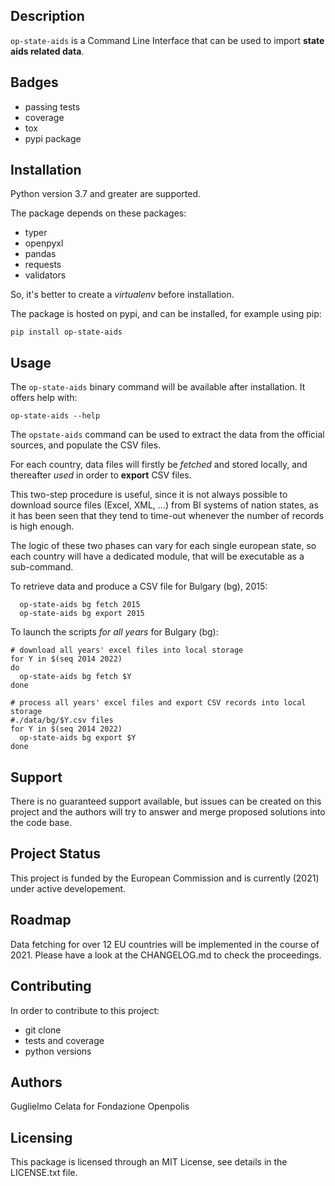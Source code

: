## Description

`op-state-aids` is a Command Line Interface that can be used 
to import **state aids related data**.


## Badges
* passing tests
* coverage
* tox
* pypi package

## Installation

Python version 3.7 and greater are supported.
 
The package depends on these packages:
* typer
* openpyxl
* pandas
* requests
* validators

So, it's better to create a *virtualenv* before installation.

The package is hosted on pypi, and can be installed, for example using pip:

    pip install op-state-aids 


## Usage

The `op-state-aids` binary command will be available after installation. 
It offers help with:

    op-state-aids --help

The `opstate-aids` command can be used to extract the data from the official sources, 
and populate the CSV files.

For each country, data files will firstly be *fetched* and stored locally, 
and thereafter *used* in order to **export** CSV files.

This two-step procedure is useful, since it is not always possible to download source files (Excel, XML, ...) from 
BI systems of nation states, as it has been seen that they tend to time-out whenever the number of records is 
high enough.

The logic of these two phases can vary for each single european state, so each country will have a dedicated module,
that will be executable as a sub-command.

To retrieve data and produce a CSV file for Bulgary (bg), 2015:
 
      op-state-aids bg fetch 2015
      op-state-aids bg export 2015

To launch the scripts *for all years* for Bulgary (bg):

    # download all years' excel files into local storage 
    for Y in $(seq 2014 2022)
    do 
      op-state-aids bg fetch $Y
    done
    
    # process all years' excel files and export CSV records into local storage 
    #./data/bg/$Y.csv files
    for Y in $(seq 2014 2022)
      op-state-aids bg export $Y
    done

## Support

There is no guaranteed support available, but issues can be created on this project 
and the authors will try to answer and merge proposed solutions into the code base.

## Project Status

This project is funded by the European Commission and is currently (2021) under active developement.

## Roadmap
Data fetching for over 12 EU countries will be implemented in the course of 2021.
Please have a look at the CHANGELOG.md to check the proceedings.
 


## Contributing
In order to contribute to this project:
* git clone
* tests and coverage
* python versions

## Authors
Guglielmo Celata for Fondazione Openpolis

## Licensing
This package is licensed through an MIT License, see details in the LICENSE.txt file.

